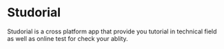 # Studorial
Studorial is a cross platform  app that provide you tutorial in technical field as well as online test for check your ablity. 
